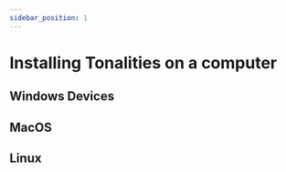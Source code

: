 ```yaml
---
sidebar_position: 1
---
```


# Installing Tonalities on a computer

## Windows Devices

## MacOS

## Linux